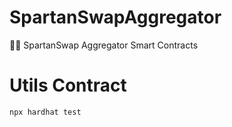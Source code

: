# SpartanSwapAggregator
🧲📜 SpartanSwap Aggregator Smart Contracts

# Utils Contract
`npx hardhat test`